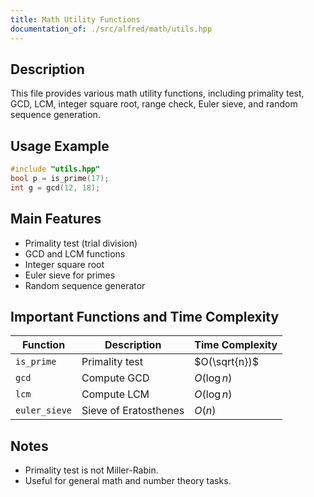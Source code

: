 ```yaml
---
title: Math Utility Functions
documentation_of: ./src/alfred/math/utils.hpp
---
```


## Description

This file provides various math utility functions, including primality test, GCD, LCM, integer square root, range check, Euler sieve, and random sequence generation.

## Usage Example

```cpp
#include "utils.hpp"
bool p = is_prime(17);
int g = gcd(12, 18);
```

## Main Features
- Primality test (trial division)
- GCD and LCM functions
- Integer square root
- Euler sieve for primes
- Random sequence generator

## Important Functions and Time Complexity

| Function      | Description           | Time Complexity |
| ------------- | --------------------- | --------------- |
| `is_prime`    | Primality test        | $O(\sqrt{n})$   |
| `gcd`         | Compute GCD           | $O(\log n)$     |
| `lcm`         | Compute LCM           | $O(\log n)$     |
| `euler_sieve` | Sieve of Eratosthenes | $O(n)$          |

## Notes
- Primality test is not Miller-Rabin.
- Useful for general math and number theory tasks.
